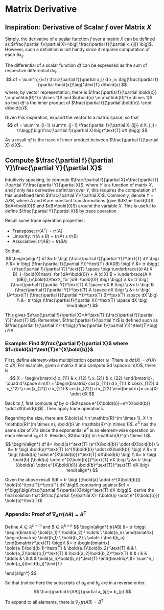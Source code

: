 # Matrix Derivative

## Inspiration: Derivative of Scalar $f$ over Matrix $X$

Simply, the derivative of a scalar function $f$ over a matrix $X$ can be defined as $\frac{\partial f}{\partial X}=\big[ \frac{\partial f}{\partial x_{ij}} \big]$.
However, such a definition is not handy since it requires computation of each $\partial x_{ij}$.

The differential of a scalar function $df$ can be expressed as the sum of respective differential $d x_i$. 
$$
df = \sum^n_{i=1} \frac{\partial f}{\partial x_i} d x_i= \big(\frac{\partial f}{\partial \bold{x}}\big)^\text{T} d\bold{x}
$$
where, by vector representation, there is $\frac{\partial f}{\partial \bold{x}} \in \mathbb{R}^{n \times 1}$ and $d\bold{x} \in \mathbb{R}^{n \times 1}$. so that $df$ is the inner product of $\frac{\partial f}{\partial \bold{x}} \cdot d\bold{x}$.

Given this inspiration, expand the vector to a matrix space, so that
$$
df = \sum^m_{i=1} \sum^n_{j=1} \frac{\partial f}{\partial X_{ij}} d X_{ij}= tr\bigg(\big(\frac{\partial f}{\partial X}\big)^\text{T} dX \bigg)
$$

As a result $df$ is the trace of inner product between $\frac{\partial f}{\partial X} d X$.

## Compute $\frac{\partial f}{\partial Y}\frac{\partial Y}{\partial X}$

Intuitively speaking, to compute $\frac{\partial f}{\partial X}=\frac{\partial f}{\partial Y}\frac{\partial Y}{\partial X}$, where $Y$ is a function of matrix $X$, and $f$ only has derivative definition over $Y$, this requires the computation of this undefined term $\frac{\partial Y}{\partial X}$. Commonly, denote $Y=AXB$, where $A$ and $B$ are constant transformations (give $dX\ne \bold{0}$, $dA=\bold{0}$ and $dB=\bold{0}$) around the variable $X$. This is useful to define $\frac{\partial Y}{\partial X}$ by trace operation.

Recall some trace operation properties:
* Transpose: $tr(A^\text{T})=tr(A)$
* Linearity: $tr(A\pm B)=tr(A)\pm tr(B)$
* Associative: $tr(AB)=tr(BA)$

So that, 
$$
\begin{align*}
df &= tr \big(
    (\frac{\partial f}{\partial Y})^\text{T} dY
\big)
\\ &=
tr \big(
    (\frac{\partial f}{\partial Y})^\text{T} d(AXB)
\big)
\\ &=
tr \bigg(
    (\frac{\partial f}{\partial Y})^\text{T} \space \big( \underbrace{(d A) X B}_{=\bold{0}\text{, for }dA=\bold{0}} + A (d X) B +  \underbrace{A X (dB)}_{=\bold{0}\text{, for }dB=\bold{0}} \big)
\bigg)
\\ &=
tr \big(
    (\frac{\partial f}{\partial Y})^\text{T} A \space dX B
\big)
\\ &=
tr \big(
    B (\frac{\partial f}{\partial Y})^\text{T} A \space dX
\big)
\\ &=
tr \big(
    (A^\text{T} (\frac{\partial f}{\partial Y})^\text{T} B)^\text{T} \space dX
\big)
\\ &=
tr \big(
    (\frac{\partial f}{\partial X})^\text{T} \space dX
\big)
\end{align*}
$$

This gives $\frac{\partial f}{\partial X}=A^\text{T} (\frac{\partial f}{\partial Y})^\text{T} B$. Remember, $\frac{\partial f}{\partial Y}$ is defined such as $\frac{\partial f}{\partial Y}=tr\big((\frac{\partial f}{\partial Y})^\text{T}\big) dY$.

### Example: Find $\frac{\partial f}{\partial X}$ where $f=\bold{a}^\text{T}e^{X\bold{b}}$

First, define element-wise multiplication operator $\odot$.
There is $d\sigma(X)=\sigma'(X) \odot dX$.
For example, given a matrix $X$ and compute $d \space sin(X)$, there is
$$
X = \begin{bmatrix}
    x_{11} & x_{12} \\
    x_{21} & x_{22}
\end{bmatrix}
, \quad
d \space sin(X) = 
\begin{bmatrix}
    cos(x_{11}) d x_{11} & cos(x_{12}) d x_{12} \\
    cos(x_{21}) d x_{21} & cos(x_{22}) d x_{22}
\end{bmatrix}=
cos(X) \odot dX
$$

Back to $f$, first compute $df$ by $\odot$ ($d\space e^{X\bold{b}}=e^{X\bold{b}} \odot dX\bold{b}$). Then apply trace operations.

Regarding the size, there are $\bold{a} \in \mathbb{R}^{m \times 1}, X \in \mathbb{R}^{m \times n}, \bold{b} \in \mathbb{R}^{n \times 1}$. $e^{X}$ has the same size of $X$'s since the exponential $e^{X}$ is an element-wise operation on each element $x_{ij}$ of $X$. Besides, $X\bold{b} \in \mathbb{R}^{m \times 1}$.
$$
\begin{align*}
    df &= \bold{a}^\text{T} (e^{X\bold{b}} \odot dX\bold{b})
    \\ &=
    tr \big(
        \bold{a}^\text{T} (e^{X\bold{b}} \odot dX\bold{b})
    \big)
    \\ &=
    tr \big(
        (\bold{a} \odot e^{X\bold{b}})^\text{T} dX\bold{b}
    \big)
    \\ &=
    tr \big(
        \bold{b} (\bold{a} \odot e^{X\bold{b}})^\text{T} dX
    \big)
    \\ &=
    tr \big(
        ((\bold{a} \odot e^{X\bold{b}}) \bold{b}^\text{T})^\text{T} dX
    \big)
\end{align*}
$$

Given the above result $df  =  tr \big(   ((\bold{a} \odot e^{X\bold{b}}) \bold{b}^\text{T})^\text{T} dX    \big)$ comparing against $df = tr\bigg(\big(\frac{\partial f}{\partial X}\big)^\text{T} dX \bigg)$, derive the final solution that $\frac{\partial f}{\partial X}=(\bold{a} \odot e^{X\bold{b}}) \bold{b}^\text{T}$

### Appendix: Proof of $\nabla_A tr(AB) = B^\text{T}$

Define $A \in \mathbb{R}^{n \times m}$ and $B \in \mathbb{R}^{k \times n}$
$$
\begin{align*}
tr(AB) &= 
tr \bigg(
    \begin{bmatrix}
    \bold{a_1} \\
    \bold{a_2} \\
    \vdots \\
    \bold{a_n}
\end{bmatrix}
\begin{bmatrix}
    \bold{b_1} \\
    \bold{b_2} \\
    \vdots \\
    \bold{b_n}
\end{bmatrix}^\text{T}
\bigg)\\ &=
tr \begin{bmatrix}
    \bold{a_1}\bold{b_1}^\text{T} & \bold{a_1}\bold{b_2}^\text{T} & &  \\
    \bold{a_2}\bold{b_1}^\text{T} & \bold{a_2}\bold{b_2}^\text{T} & & \\
    & & \ddots & \\
    & & & \bold{a_n}\bold{b_n}^\text{T}
\end{bmatrix}\\ &=
\sum^n_i \bold{a_i}\bold{b_i}^\text{T}

\end{align*}
$$

So that (notice here the subscripts of $a_{ij}$ and $b_{ji}$ are in a reverse order. 
$$
\frac{\partial tr(AB)}{\partial a_{ij}}=
b_{ji}
$$

To expand to all elements, there is $\nabla_A tr(AB) = B^\text{T}$. 
